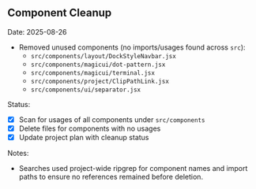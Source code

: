 ## Component Cleanup

Date: 2025-08-26

- Removed unused components (no imports/usages found across `src`):
  - `src/components/layout/DockStyleNavbar.jsx`
  - `src/components/magicui/dot-pattern.jsx`
  - `src/components/magicui/terminal.jsx`
  - `src/components/project/ClipPathLink.jsx`
  - `src/components/ui/separator.jsx`

Status:

- [x] Scan for usages of all components under `src/components`
- [x] Delete files for components with no usages
- [x] Update project plan with cleanup status

Notes:

- Searches used project-wide ripgrep for component names and import paths to ensure no references remained before deletion.
